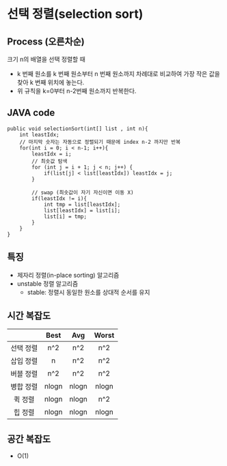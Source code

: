 # 선택 정렬(selection sort)

## Process (오른차순)
크기 n의 배열을 선택 정렬할 때
- k 번째 원소를 k 번째 원소부터 n 번째 원소까지 차례대로 비교하여 가장 작은 값을 찾아 k 번째 위치에 놓는다.
- 위 규칙을 k=0부터 n-2번째 원소까지 반복한다.
## JAVA code
```
public void selectionSort(int[] list , int n){
    int leastIdx;
    // 마지막 숫자는 자동으로 정렬되기 때문에 index n-2 까지만 반복
    for(int i = 0; i < n-1; i++){
        leastIdx = i;
        // 최솟값 탐색
        for (int j = i + 1; j < n; j++) {
            if(list[j] < list[leastIdx]) leastIdx = j;
        }

        // swap (최솟값이 자기 자신이면 이동 X)
        if(leastIdx != i){
            int tmp = list[leastIdx];
            list[leastIdx] = list[i];
            list[i] = tmp;
        }
    }
}
```

## 특징
- 제자리 정렬(in-place sorting) 알고리즘
- unstable 정렬 알고리즘
    - stable: 정렬시 동일한 원소를 상대적 순서를 유지

## 시간 복잡도
||Best|Avg|Worst|
|:---:|:---:|:---:|:---:|
|선택 정렬|n^2|n^2|n^2|
|삽입 정렬|n|n^2|n^2|
|버블 정렬|n^2|n^2|n^2|
|병합 정렬|nlogn|nlogn|nlogn|
|퀵 정렬|nlogn|nlogn|n^2|
|힙 정렬|nlogn|nlogn|nlogn|

## 공간 복잡도
- O(1)